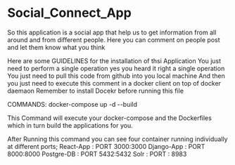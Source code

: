 # Social_Connect_App
So this application is a social app that help us to get information from all around and from different people.
Here you can comment on people post and let them know what you think

Here are some GUIDELINES for the installation of thsi Application
You just need to perform a single operation yes you heard it right a single operation
You just need to pull this code from github into you local machine 
And then you just need to execute this comment in a docker client on top of docker daemaon
Remember to install Docekr before running this file

COMMANDS:
docker-compose up -d --build

This Command will execute your docker-compose and the Dockerfiles which in turn build the applications for you.

After Running this command you can see four container running individually at different ports;
React-App : PORT 3000:3000
Django-App : PORT 8000:8000
Postgre-DB : PORT 5432:5432
Solr : PORT : 8983
